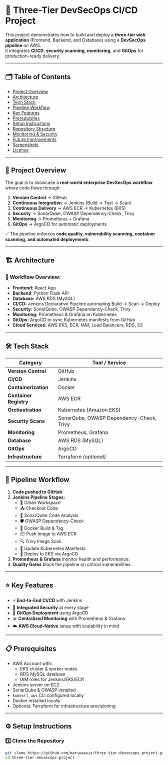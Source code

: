 # 🚀 Three-Tier DevSecOps CI/CD Project

This project demonstrates how to build and deploy a **three-tier web application** (Frontend, Backend, and Database) using a **DevSecOps pipeline** on AWS.  
It integrates **CI/CD**, **security scanning**, **monitoring**, and **GitOps** for production-ready delivery.

---

## 🗂️ Table of Contents
- [Project Overview](#-project-overview)
- [Architecture](#-architecture)
- [Tech Stack](#-tech-stack)
- [Pipeline Workflow](#-pipeline-workflow)
- [Key Features](#-key-features)
- [Prerequisites](#-prerequisites)
- [Setup Instructions](#️-setup-instructions)
- [Repository Structure](#-repository-structure)
- [Monitoring & Security](#-monitoring--security)
- [Future Improvements](#-future-improvements)
- [Screenshots](#-screenshots)
- [License](#-license)

---

## 📌 Project Overview
The goal is to showcase a **real-world enterprise DevSecOps workflow** where code flows through:

1. **Version Control** → GitHub  
2. **Continuous Integration** → Jenkins (Build → Test → Scan)  
3. **Continuous Delivery** → AWS ECR → Kubernetes (EKS)  
4. **Security** → SonarQube, OWASP Dependency-Check, Trivy  
5. **Monitoring** → Prometheus + Grafana  
6. **GitOps** → ArgoCD for automatic deployments

✅ The pipeline enforces **code quality, vulnerability scanning, container scanning, and automated deployments**.

---

## 🏗️ Architecture

### 🔹 Workflow Overview:
- **Frontend:** React App  
- **Backend:** Python Flask API  
- **Database:** AWS RDS (MySQL)  
- **CI/CD:** Jenkins Declarative Pipeline automating Build → Scan → Deploy  
- **Security:** SonarQube, OWASP Dependency-Check, Trivy  
- **Monitoring:** Prometheus & Grafana on Kubernetes  
- **GitOps:** ArgoCD to sync Kubernetes manifests from GitHub  
- **Cloud Services:** AWS EKS, ECR, IAM, Load Balancers, RDS, S3  

---

## 🛠️ Tech Stack

| Category              | Tool / Service                         |
|-----------------------|----------------------------------------|
| **Version Control**   | GitHub                                  |
| **CI/CD**             | Jenkins                                 |
| **Containerization**  | Docker                                  |
| **Container Registry**| AWS ECR                                 |
| **Orchestration**     | Kubernetes (Amazon EKS)                 |
| **Security Scans**    | SonarQube, OWASP Dependency-Check, Trivy|
| **Monitoring**        | Prometheus, Grafana                     |
| **Database**          | AWS RDS (MySQL)                         |
| **GitOps**            | ArgoCD                                  |
| **Infrastructure**    | Terraform *(optional)*                  |

---

## 🔄 Pipeline Workflow

1. **Code pushed to GitHub**
2. **Jenkins Pipeline Stages:**
   - 🧹 Clean Workspace  
   - 📥 Checkout Code  
   - 🔎 SonarQube Code Analysis  
   - 🛡️ OWASP Dependency-Check  
   - 🐳 Docker Build & Tag  
   - 📦 Push Image to AWS ECR  
   - 🔍 Trivy Image Scan  
   - 📜 Update Kubernetes Manifests  
   - 🚀 Deploy to EKS via ArgoCD
3. **Prometheus & Grafana** monitor health and performance.
4. **Quality Gates** block the pipeline on critical vulnerabilities.

---

## ⭐ Key Features
- ⚡ **End-to-End CI/CD** with Jenkins  
- 🔐 **Integrated Security** at every stage  
- 🔄 **GitOps Deployment** using ArgoCD  
- 📊 **Centralized Monitoring** with Prometheus & Grafana  
- ☁️ **AWS Cloud-Native** setup with scalability in mind  

---

## 📋 Prerequisites
- AWS Account with:
  - EKS cluster & worker nodes
  - RDS MySQL database
  - IAM roles for Jenkins/EKS/ECR
- Jenkins server on EC2
- SonarQube & OWASP installed
- `kubectl`, `aws` CLI configured locally
- Docker installed locally
- Optional: Terraform for infrastructure provisioning

---

## ⚙️ Setup Instructions

### 1️⃣ Clone the Repository
```bash
git clone https://github.com/marioaaziz/three-tier-devsecops-project.git
cd three-tier-devsecops-project
